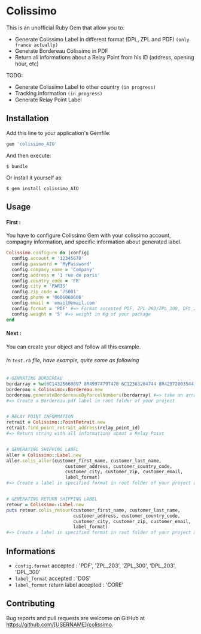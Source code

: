 # Colissimo

This is an unofficial Ruby Gem that allow you to:
- Generate Colissimo Label in different format (DPL, ZPL and PDF) `(only france actually)`
- Generate Bordereau Colissimo in PDF
- Return all informations about a Relay Point from his ID (address, opening hour, etc)

TODO:
- Generate Colissimo Label to other country `(in progress)`
- Tracking information `(in progress)`
- Generate Relay Point Label

## Installation

Add this line to your application's Gemfile:

```ruby
gem 'colissimo_AIO'
```

And then execute:

    $ bundle

Or install it yourself as:

    $ gem install colissimo_AIO

## Usage

#### First :

You have to configure Colissimo Gem with your colissimo account, compagny information, and specific information about generated label.

```ruby
Colissimo.configure do |config|
  config.account = '12345678'
  config.password = 'MyPassword'
  config.company_name = 'Company'
  config.address = '1 rue de paris'
  config.country_code = 'FR'
  config.city = 'PARIS'
  config.zip_code = '75001'
  config.phone = '0606060606'
  config.email = 'email@email.com'
  config.format = 'PDF' #=> Format accepted PDF, ZPL_203/ZPL_300, DPL_203/DPL_300
  config.weight = '5' #=> weight in Kg of your package
end
```


#### Next :

You can create your object and follow all this example.
###### In `test.rb` file, have example, quite same as following
```ruby
# GENRATING BORDEREAU 
bordarray = %w(6C14325660897 8R49974797470 6C12363204744 8R42972003544)
bordereau = Colissimo::Bordereau.new
bordereau.generateBordereauxByParcelNumbers(bordarray) #=> take an array of tracking number
#=> Create a Bordereau.pdf label in root folder of your project


# RELAY POINT INFORMATION
retrait = Colissimo::PointRetrait.new
retrait.find_point_retrait_address(relay_point_id)
#=> Return string with all informations about a Relay Point


# GENERATING SHIPPING LABEL
aller = Colissimo::Label.new
aller.colis_aller(customer_first_name, customer_last_name, 
                      customer_address, customer_country_code, 
                      customer_city, customer_zip, customer_email, 
                      label_format)
#=> Create a label in specified format in root folder of your project and return the tracking number


# GENERATING RETURN SHIPPING LABEL
retour = Colissimo::Label.new
puts retour.colis_retour(customer_first_name, customer_last_name, 
                         customer_address, customer_country_code, 
                         customer_city, customer_zip, customer_email, 
                         label_format)
#=> Create a label in specified format in root folder of your project and return the tracking number
```


## Informations

- `config.format` accepted : 'PDF', 'ZPL_203', 'ZPL_300', 'DPL_203', 'DPL_300'
- `label_format` accepted : 'DOS'
- `label_format` return label accepted : 'CORE'


## Contributing

Bug reports and pull requests are welcome on GitHub at https://github.com/[USERNAME]/colissimo.

